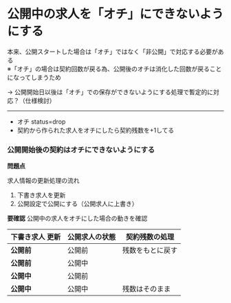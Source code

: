 # 公開中の求人を「オチ」にできないようにする

本来、公開スタートした場合は「オチ」ではなく「非公開」で対応する必要がある  
※「オチ」の場合は契約回数が戻る為、公開後のオチは消化した回数が戻ることになってしまうため

→ 公開開始日以後は「オチ」での保存ができないようにする処理で暫定的に対応？（仕様検討）

---

- オチ status=drop
- 契約から作られた求人をオチにしたら契約残数を+1してる 

### 公開開始後の契約はオチにできないようにする  

**問題点**  

求人情報の更新処理の流れ

1. 下書き求人を更新
2. 公開設定で公開にする（公開求人に上書き）


**要確認**
公開中の求人をオチにした場合の動きを確認



| 下書き求人 更新 | 公開求人の状態 | 契約残数の処理  |
|----------|---------|----------|
| **公開前**  | 公開前     | 残数をもとに戻す |
| **公開前**  | 公開中     |          |
| **公開中**  | 公開前     |          |
| **公開中**  | 公開中     | 残数はそのまま  |